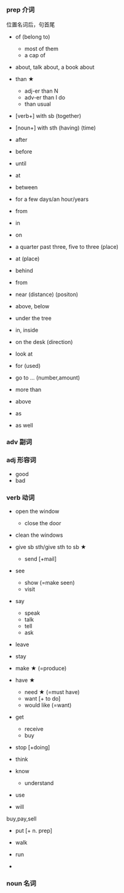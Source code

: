# 



### prep 介词



位置名词后，句首尾
- of (belong to)
  - most of them
  - a cap of 
- ​about, talk about, a book about

- than ★
  - adj-er than N
  - adv-er than I do
  - than usual
- [verb+] with sb (together) 
- [noun+] with sth (having)
(time)
- after
- before
- until
- at
- between
- for a few days/an hour/years
- from
- in
- on
- a quarter past three, five to three
(place) 
- at (place)
- behind
- from
- near (distance)
(positon)
- above, below
- under the tree
- in, inside
- on the desk
(direction)
- look at
- for (used)
- go to ...
(number,amount)
- more than
- above

- as
- as well
### adv 副词


### adj 形容词

- good
- bad


### verb 动词

- open the window
  - close the door
- clean the windows


- give sb sth/give sth to sb ★
  - send [+mail]
- see
  - show (=make seen)
  - visit
- say
  - speak
  - talk
  - tell
  - ask
- leave
- stay    
- make ★ (=produce)
- ​have ★
  - need ★ (=must have)
  - want [+ to do]
  - would like (=want)
- get
  - receive
  - buy
- stop [+doing]

- think
- know
  - understand
- use

- will

buy,pay,sell
- put [+ n. prep]

- walk
 - run
 - 
### noun 名词



